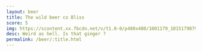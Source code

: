```yaml
---
layout: beer
title: The wild beer co Bliss
score: 5
img: https://scontent.xx.fbcdn.net/v/t1.0-0/p480x480/1001179_10151798797773745_1783696922_n.jpg?oh=5cf11d89b2dc84a86aa7cde3fa6130b2&oe=58CEE5F3
desc: Weird as hell. Is that ginger ?
permalink: /beer/:title.html
---
```

